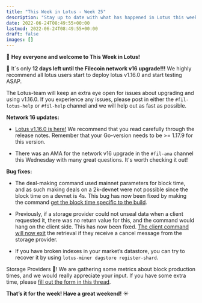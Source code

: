 ```yaml
---
title: "This Week in Lotus - Week 25"
description: "Stay up to date with what has happened in Lotus this week"
date: 2022-06-24T08:49:55+00:00
lastmod: 2022-06-24T08:49:55+00:00
draft: false
images: []
---
```


:wave: **Hey everyone and welcome to This Week in Lotus!**

:mega: It`s only **12 days left until the Filecoin network v16 upgrade!!!** We highly recommend all lotus users start to deploy lotus v1.16.0 and start testing ASAP.

The Lotus-team will keep an extra eye open for issues about upgrading and using v1.16.0. If you experience any issues, please post in either the `#fil-lotus-help` or `#fil-help` channel and we will help out as fast as possible.

**Network 16 updates:**
- [Lotus v1.16.0 is here!](https://github.com/filecoin-project/lotus/releases/tag/v1.16.0) We recommend that you read carefully through the release notes. Remember that your Go-version needs to be >= 1.17.9 for this version.

- There was an AMA for the network v16 upgrade in the `#fil-ama` channel this Wednesday with many great questions. It's worth checking it out!

**Bug fixes:**

- The deal-making command used mainnet parameters for block time, and as such making deals on a 2k-devnet were not possible since the block time on a devnet is 4s. This bug has now been fixed by making the command [get the block time specific to the build](https://github.com/filecoin-project/lotus/pull/8896).

- Previously, if a storage provider could not unseal data when a client requested it, there was no return value for this, and the command would hang on the client side. This has now been fixed. [The client command will now exit](https://github.com/filecoin-project/lotus/pull/8912) the retrieval if they receive a cancel message from the storage provider.

- If you have broken indexes in your market’s datastore, you can try to recover it by using `lotus-miner dagstore register-shard`.

Storage Providers :mega:! We are gathering some metrics about block production times, and we would really appreciate your input. If you have some extra time, please [fill out the form in this thread](https://github.com/filecoin-project/lotus/discussions/8891).

**That’s it for the week! Have a great weekend!** :sunny:
